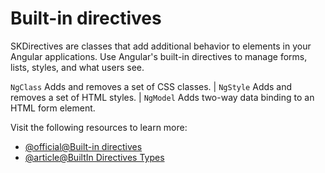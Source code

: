 # Built-in directives

SKDirectives are classes that add additional behavior to elements in your Angular applications. Use Angular's built-in directives to manage forms, lists, styles, and what users see.

`NgClass` Adds and removes a set of CSS classes. | `NgStyle` Adds and removes a set of HTML styles. | `NgModel` Adds two-way data binding to an HTML form element.

Visit the following resources to learn more:

- [@official@Built-in directives](https://angular.dev/guide/directives/)
- [@article@BuiltIn Directives Types](https://thinkster.io/tutorials/angular-2-directives)
